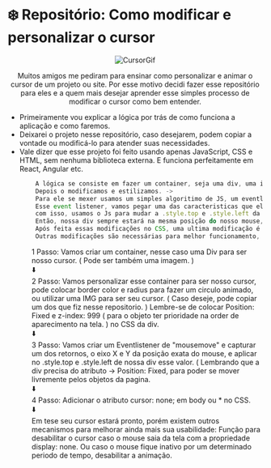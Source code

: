 # ❄️ Repositório: Como modificar e personalizar o cursor

<div align="center">
<img src="https://i.imgur.com/G7LYPig.gif" alt="CursorGif" />
<div / >

Muitos amigos me pediram para ensinar como personalizar e animar o cursor de um projeto ou site. Por esse motivo decidi fazer esse repositório para eles e a quem mais desejar aprender esse simples processo de modificar o cursor como bem entender. 

<ul align="left">
<li>Primeiramente vou explicar a lógica por trás de como funciona a aplicação e como faremos.</li>
<li>Deixarei o projeto nesse repositório, caso desejarem, podem copiar a vontade ou modificá-lo para atender suas necessidades.</li>
<li>Vale dizer que esse projeto foi feito usando apenas JavaScript, CSS e HTML, sem nenhuma biblioteca externa. E funciona perfeitamente em React, Angular etc.</li>
<ul />

~~~javascript
 A lógica se consiste em fazer um container, seja uma div, uma imagem ou seja o que for para ser seu cursor ->
 Depois o modificamos e estilizamos. ->
 Para ele se mexer usamos um simples algoritimo de JS, um eventlistener do mousemove ou seja ele ativa cada vez que seu mouse se mexe. ->
 Esse event listener, vamos pegar uma das caracteristicas que ele vai devolver, a localização X e Y do posicionamento exato do seu cursor na tela. ->
 com isso, usamos o Js para mudar a .style.top e .style.left da div ( nosso cursor ) para a posição exata do nosso mouse ->
 Então, nossa div sempre estará na mesma posição do nosso mouse, mas muita atenção, antes é necessário fazer algumas alterações no CSS da nossa div como por exemplo adicionar uma Position: fixed para ele poder se mover livremente pela tela. ->
 Após feita essas modificações no CSS, uma ultima modificação é necessária, no css body ou * , adicionar cursor: none para esconder seu cursor nativo. ->
 Outras modificações são necessárias para melhor funcionamento, como fazer uma função para esconder o cursor caso ele saia da tela, mas fique tranquilo que explicarei tudo no passo a passo!
~~~
<div align="left">
1 Passo: Vamos criar um container, nesse caso uma Div para ser nosso cursor. ( Pode ser também uma imagem. )
<br />
⬇️
<br />
2 Passo: Vamos personalizar esse container para ser nosso cursor, pode colocar border color e radius para fazer um circulo animado, ou utilizar uma IMG para ser seu cursor. ( Caso deseje, pode copiar um dos que fiz nesse repositorio. ) Lembre-se de colocar Position: Fixed e z-index: 999 ( para o objeto ter prioridade na order de aparecimento na tela. ) no CSS da div.
<br / >
 ⬇️
 <br />
 3 Passo: Vamos criar um Eventlistener de "mousemove" e capturar um dos retornos, o eixo X e Y da posição exata do mouse, e aplicar no .style.top e .style.left de nossa div esse valor. ( Lembrando que a div precisa do atributo -> Position: Fixed, para poder se mover livremente pelos objetos da pagina.
 <br />
 ⬇️
 <br />
 4 Passo: Adicionar o atributo cursor: none; em body ou * no CSS.
 <br />
 ⬇️
 <br />
 Em tese seu cursor estará pronto, porém existem outros mecanismos para melhorar ainda mais sua usabilidade: Função para desabilitar o cursor caso o mouse saia da tela com a propriedade display: none. Ou caso o mouse fique inativo por um determinado periodo de tempo, desabilitar a animação.
</div>


